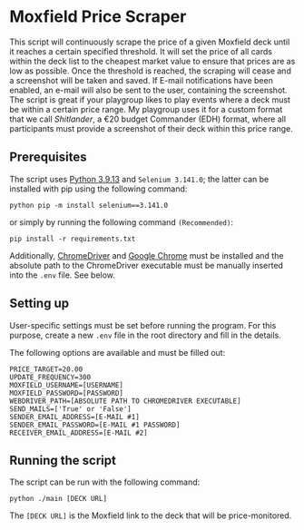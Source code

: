 # Moxfield Price Scraper

This script will continuously scrape the price of a given Moxfield deck until it reaches a certain specified threshold. It will set the price of all cards within the deck list to the cheapest market value to ensure that prices are as low as possible. Once the threshold is reached, the scraping will cease and a screenshot will be taken and saved. If E-mail notifications have been enabled, an e-mail will also be sent to the user, containing the screenshot. The script is great if your playgroup likes to play events where a deck must be within a certain price range. My playgroup uses it for a custom format that we call _Shitlander_, a €20 budget Commander (EDH) format, where all participants must provide a screenshot of their deck within this price range.

## Prerequisites
The script uses [Python 3.9.13](https://www.python.org/downloads/release/python-3913/) and `Selenium 3.141.0`; the latter can be installed with pip using the following command:
```
python pip -m install selenium==3.141.0
```
or simply by running the following command `(Recommended)`: 
```
pip install -r requirements.txt
```


Additionally, [ChromeDriver](https://chromedriver.chromium.org/) and [Google Chrome](https://www.google.com/chrome/index.html) must be installed and the absolute path to the ChromeDriver executable must be manually inserted into the `.env` file. See below.

## Setting up
User-specific settings must be set before running the program.
For this purpose, create a new `.env` file in the root directory and fill in the details.

The following options are available and must be filled out:
```
PRICE_TARGET=20.00
UPDATE_FREQUENCY=300
MOXFIELD_USERNAME=[USERNAME]
MOXFIELD_PASSWORD=[PASSWORD]
WEBDRIVER_PATH=[ABSOLUTE PATH TO CHROMEDRIVER EXECUTABLE]
SEND_MAILS=['True' or 'False']
SENDER_EMAIL_ADDRESS=[E-MAIL #1]
SENDER_EMAIL_PASSWORD=[E-MAIL #1 PASSWORD]
RECEIVER_EMAIL_ADDRESS=[E-MAIL #2]
```

## Running the script
The script can be run with the following command:
```
python ./main [DECK URL]
```
The `[DECK URL]` is the Moxfield link to the deck that will be price-monitored.
